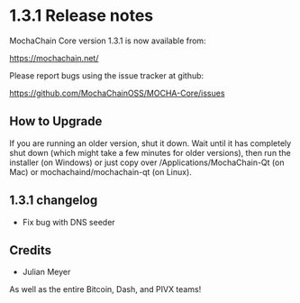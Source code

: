 1.3.1 Release notes
====================

MochaChain Core version 1.3.1 is now available from:

  https://mochachain.net/

Please report bugs using the issue tracker at github:

  https://github.com/MochaChainOSS/MOCHA-Core/issues


How to Upgrade
--------------

If you are running an older version, shut it down. Wait until it has completely
shut down (which might take a few minutes for older versions), then run the
installer (on Windows) or just copy over /Applications/MochaChain-Qt (on Mac) or
mochachaind/mochachain-qt (on Linux).


1.3.1 changelog
----------------

- Fix bug with DNS seeder


Credits
--------

- Julian Meyer

As well as the entire Bitcoin, Dash, and PIVX teams!